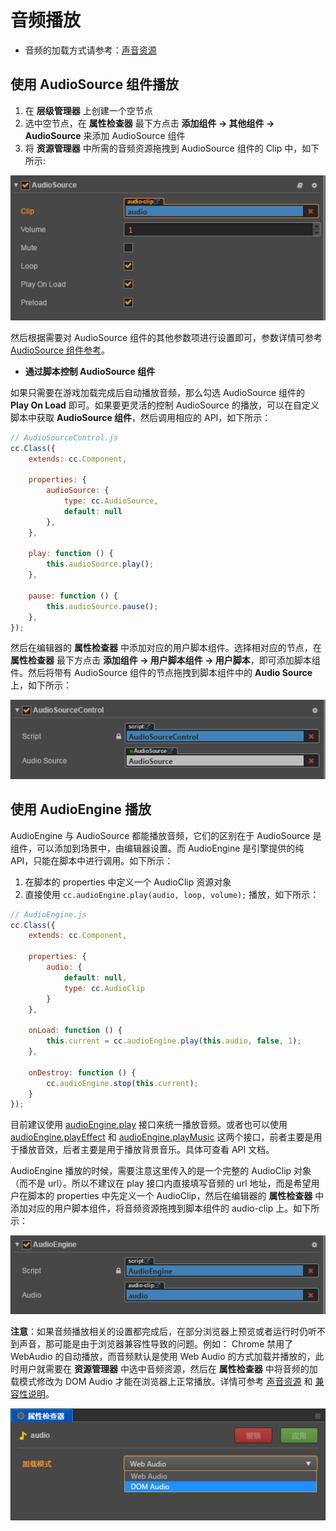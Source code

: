 # 音频播放

- 音频的加载方式请参考：[声音资源](../asset-workflow/audio-asset.md)

## 使用 AudioSource 组件播放

1. 在 **层级管理器** 上创建一个空节点
2. 选中空节点，在 **属性检查器** 最下方点击 **添加组件 -> 其他组件 -> AudioSource** 来添加 AudioSource 组件
3. 将 **资源管理器** 中所需的音频资源拖拽到 AudioSource 组件的 Clip 中，如下所示:

![](audio/audiosource.png)

然后根据需要对 AudioSource 组件的其他参数项进行设置即可，参数详情可参考 [AudioSource 组件参考](../components/audiosource.md)。

- **通过脚本控制 AudioSource 组件**

如果只需要在游戏加载完成后自动播放音频，那么勾选 AudioSource 组件的 **Play On Load** 即可。如果要更灵活的控制 AudioSource 的播放，可以在自定义脚本中获取 **AudioSource 组件**，然后调用相应的 API，如下所示：

```js
// AudioSourceControl.js
cc.Class({
    extends: cc.Component,

    properties: {
        audioSource: {
            type: cc.AudioSource,
            default: null
        },
    },

    play: function () {
        this.audioSource.play();
    },

    pause: function () {
        this.audioSource.pause();
    },
});
```

然后在编辑器的 **属性检查器** 中添加对应的用户脚本组件。选择相对应的节点，在 **属性检查器** 最下方点击 **添加组件 -> 用户脚本组件 -> 用户脚本**，即可添加脚本组件。然后将带有 AudioSource 组件的节点拖拽到脚本组件中的 **Audio Source** 上，如下所示：

![](audio/audiosourcecontrol.png)

## 使用 AudioEngine 播放

AudioEngine 与 AudioSource 都能播放音频，它们的区别在于 AudioSource 是组件，可以添加到场景中，由编辑器设置。而 AudioEngine 是引擎提供的纯 API，只能在脚本中进行调用。如下所示：

1. 在脚本的 properties 中定义一个 AudioClip 资源对象
2. 直接使用 `cc.audioEngine.play(audio, loop, volume);` 播放，如下所示：

```js
// AudioEngine.js
cc.Class({
    extends: cc.Component,

    properties: {
        audio: {
            default: null,
            type: cc.AudioClip
        }
    },

    onLoad: function () {
        this.current = cc.audioEngine.play(this.audio, false, 1);
    },

    onDestroy: function () {
        cc.audioEngine.stop(this.current);
    }
});
```

目前建议使用 [audioEngine.play](../api/zh/classes/audioEngine.html#play) 接口来统一播放音频。或者也可以使用 [audioEngine.playEffect](../api/zh/classes/audioEngine.html#playeffect) 和 [audioEngine.playMusic](../api/zh/classes/audioEngine.html#playmusic) 这两个接口，前者主要是用于播放音效，后者主要是用于播放背景音乐。具体可查看 API 文档。

AudioEngine 播放的时候，需要注意这里传入的是一个完整的 AudioClip 对象（而不是 url）。所以不建议在 play 接口内直接填写音频的 url 地址，而是希望用户在脚本的 properties 中先定义一个 AudioClip，然后在编辑器的 **属性检查器** 中添加对应的用户脚本组件，将音频资源拖拽到脚本组件的 audio-clip 上。如下所示：

![](audio/audioengine.png)

**注意**：如果音频播放相关的设置都完成后，在部分浏览器上预览或者运行时仍听不到声音，那可能是由于浏览器兼容性导致的问题。例如： Chrome 禁用了 WebAudio 的自动播放，而音频默认是使用 Web Audio 的方式加载并播放的，此时用户就需要在 **资源管理器** 中选中音频资源，然后在 **属性检查器** 中将音频的加载模式修改为 DOM Audio 才能在浏览器上正常播放。详情可参考 [声音资源](../asset-workflow/audio-asset.md) 和 [兼容性说明](compatibility.md)。

![](audio/mode.png)
